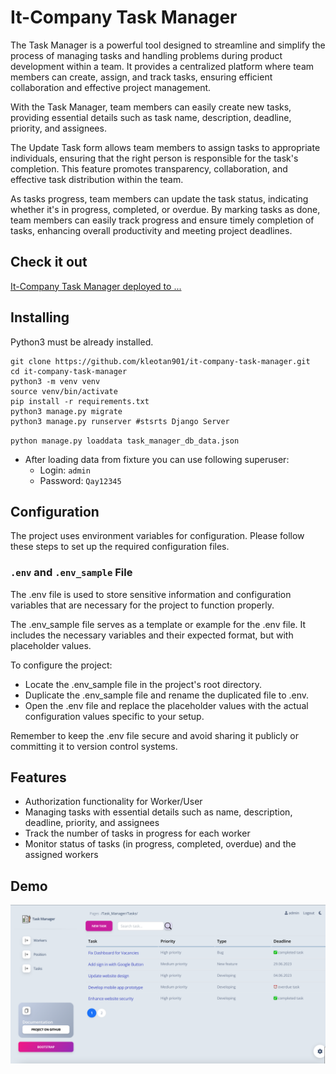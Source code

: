 # It-Company Task Manager

The Task Manager is a powerful tool designed to streamline and simplify the process of managing tasks and handling problems during product development within a team. It provides a centralized platform where team members can create, assign, and track tasks, ensuring efficient collaboration and effective project management.

With the Task Manager, team members can easily create new tasks, providing essential details such as task name, description, deadline, priority, and assignees. 

The Update Task form allows team members to assign tasks to appropriate individuals, ensuring that the right person is responsible for the task's completion. This feature promotes transparency, collaboration, and effective task distribution within the team.

As tasks progress, team members can update the task status, indicating whether it's in progress, completed, or overdue. By marking tasks as done, team members can easily track progress and ensure timely completion of tasks, enhancing overall productivity and meeting project deadlines.
## Check it out

[It-Company Task Manager deployed to ...](PASTE_LINK_HERE)

## Installing

Python3 must be already installed.

```shell
git clone https://github.com/kleotan901/it-company-task-manager.git
cd it-company-task-manager
python3 -m venv venv
source venv/bin/activate
pip install -r requirements.txt
python3 manage.py migrate
python3 manage.py runserver #stsrts Django Server
```

 
`python manage.py loaddata task_manager_db_data.json`

- After loading data from fixture you can use following superuser:
  - Login: `admin`
  - Password: `Qay12345`

## Configuration

The project uses environment variables for configuration. Please follow these steps to set up the required configuration files.


### `.env` and `.env_sample` File

The .env file is used to store sensitive information and configuration variables that are necessary for the project to function properly.

The .env_sample file serves as a template or example for the .env file. It includes the necessary variables and their expected format, but with placeholder values.
 
 To configure the project:

- Locate the .env_sample file in the project's root directory.
- Duplicate the .env_sample file and rename the duplicated file to .env.
- Open the .env file and replace the placeholder values with the actual configuration values specific to your setup.

Remember to keep the .env file secure and avoid sharing it publicly or committing it to version control systems.

## Features

* Authorization functionality for Worker/User
* Managing tasks with essential details such as name, description, deadline, priority, and assignees
* Track the number of tasks in progress for each worker
* Monitor status of tasks (in progress, completed, overdue) and the assigned workers

## Demo

![Website interface](demo.png)
